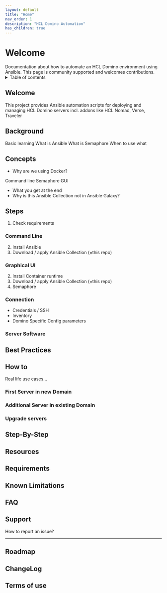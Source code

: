 ```yaml
---
layout: default
title: "Home"
nav_order: 1
description: "HCL Domino Automation"
has_children: true
---
```

<h1>Welcome</h1>
Documentation about how to automate an HCL Domino environment using Ansible.
This page is community supported and welcomes contributions.

<details close markdown="block">
  <summary>
    Table of contents
  </summary>
  {: .text-delta }
1. TOC
{:toc}
</details>

## Welcome
This project provides Ansible automation scripts for deploying and managing HCL Domino servers incl. addons like HCL Nomad, Verse, Traveler

## Background
Basic learning
	What is Ansible
	What is Semaphore
  When to use what

## Concepts

* Why are we using Docker?

Command line
Semaphore GUI

* What you get at the end
* Why is this Ansible Collection not in Ansible Galaxy?

## Steps

1. Check requirements

### Command Line

2. Install Ansible
3. Download / apply Ansible Collection (=this repo)

### Graphical UI

2. Install Container runtime
3. Download / apply Ansible Collection (=this repo)
4. Semaphore

### Connection

- Credentials / SSH
- Inventory
- Domino Specific Config parameters


### Server Software


## Best Practices


## How to
Real life use cases…

### First Server in new Domain

###	Additional Server in existing Domain

### Upgrade servers

## Step-By-Step 

## Resources


## Requirements

## Known Limitations
## FAQ

## Support
How to report an issue?


---



## Roadmap

## ChangeLog
## Terms of use


